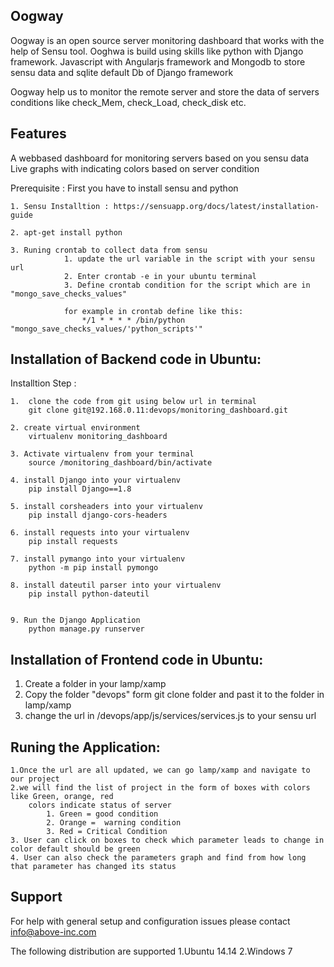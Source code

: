 
## Oogway

Oogway is an open source server monitoring dashboard that works with the help of Sensu tool. Ooghwa is build using skills like python with Django framework. Javascript with Angularjs framework and Mongodb to store sensu data and sqlite default Db of Django framework

Oogway help us to monitor the remote server and store the data of servers conditions like check_Mem, check_Load, check_disk etc.

## Features

A webbased dashboard for monitoring servers based on you sensu data
Live graphs with indicating colors based on server condition


Prerequisite : First you have to install sensu and python
	
	1. Sensu Installtion : https://sensuapp.org/docs/latest/installation-guide

	2. apt-get install python  

	3. Runing crontab to collect data from sensu
				1. update the url variable in the script with your sensu url 
				2. Enter crontab -e in your ubuntu terminal
				3. Define crontab condition for the script which are in "mongo_save_checks_values"

				for example in crontab define like this:
					*/1 * * * * /bin/python "mongo_save_checks_values/'python_scripts'"


## Installation of Backend code in Ubuntu:

Installtion Step :

	1.  clone the code from git using below url in terminal 
	 	git clone git@192.168.0.11:devops/monitoring_dashboard.git

	2. create virtual environment
		virtualenv monitoring_dashboard

	3. Activate virtualenv from your terminal
		source /monitoring_dashboard/bin/activate

	4. install Django into your virtualenv
		pip install Django==1.8

	5. install corsheaders into your virtualenv
		pip install django-cors-headers

	6. install requests into your virtualenv
		pip install requests

	7. install pymango into your virtualenv
		python -m pip install pymongo

	8. install dateutil parser into your virtualenv
		pip install python-dateutil	


	9. Run the Django Application
		python manage.py runserver


## Installation of Frontend code in Ubuntu:
1. Create a folder in your lamp/xamp
2. Copy the folder "devops" form git clone folder and past it to the folder in lamp/xamp
3. change the url in /devops/app/js/services/services.js to your sensu url 


## Runing the Application:
	1.Once the url are all updated, we can go lamp/xamp and navigate to our project
	2.we will find the list of project in the form of boxes with colors like Green, orange, red
		colors indicate status of server
			1. Green = good condition
			2. Orange =  warning condition
			3. Red = Critical Condition
	3. User can click on boxes to check which parameter leads to change in color default should be green
	4. User can also check the parameters graph and find from how long that parameter has changed its status 




## Support

For help with general setup and configuration issues please contact info@above-inc.com


The following distribution are supported
	1.Ubuntu 14.14
	2.Windows 7
